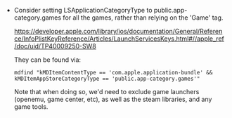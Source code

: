 - Consider setting LSApplicationCategoryType to public.app-category.games for
  all the games, rather than relying on the 'Game' tag.

    https://developer.apple.com/library/ios/documentation/General/Reference/InfoPlistKeyReference/Articles/LaunchServicesKeys.html#//apple_ref/doc/uid/TP40009250-SW8

    They can be found via:

    ```
    mdfind "kMDItemContentType == 'com.apple.application-bundle' && kMDItemAppStoreCategoryType == 'public.app-category.games'"
    ```

    Note that when doing so, we'd need to exclude game launchers (openemu,
    game center, etc), as well as the steam libraries, and any game tools.
